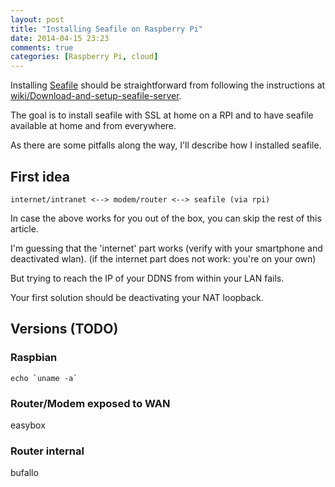 ```yaml
---
layout: post
title: "Installing Seafile on Raspberry Pi"
date: 2014-04-15 23:23
comments: true
categories: [Raspberry Pi, cloud]
---
```

Installing [Seafile](http://seafile.com/en/home/) should be straightforward from following the instructions at [wiki/Download-and-setup-seafile-server](https://github.com/haiwen/seafile/wiki/Download-and-setup-seafile-server).


The goal is to install seafile with SSL at home on a RPI and to have seafile available at home and from everywhere.

As there are some pitfalls along the way, I'll describe how I installed seafile.

## First idea

```
internet/intranet <--> modem/router <--> seafile (via rpi)
```

In case the above works for you out of the box, you can skip the rest of this article.

I'm guessing that the 'internet' part works (verify with your smartphone and deactivated wlan). (if the internet part does not work: you're on your own)

But trying to reach the IP of your DDNS from within your LAN fails.

Your first solution should be deactivating your NAT loopback.


## Versions (TODO)

### Raspbian

```
echo `uname -a`
```

### Router/Modem exposed to WAN

easybox

### Router internal

bufallo

